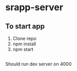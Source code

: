 # srapp-server

## To start app
1. Clone repo
2. npm install 
3. npm start

##
Should run dev server on 4000
